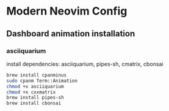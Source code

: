 # Modern Neovim Config

## Dashboard animation installation

### asciiquarium

install dependencies: asciiquarium, pipes-sh, cmatrix, cbonsai
```zsh
brew install cpanminus
sudo cpanm Term::Animation
chmod +x asciiquarium
chmod +x cxxmatrix
brew install pipes-sh
brew install cbonsai
```
